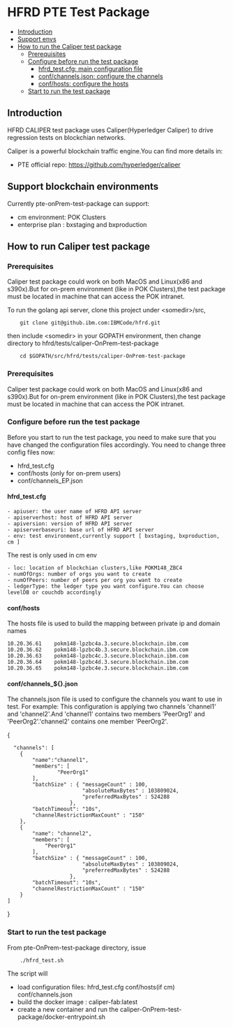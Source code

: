 HFRD PTE Test Package
 ===============

* [Introduction](#introduction)
* [Support envs](#Support-envs)
* [How to run the Caliper test package](#How-to-run-caliper-test-package)
    * [Prerequisites](#prerequisites)
    * [Configure before run the test package](#Configure-before-run-the-test-package)
        * [hfrd_test.cfg: main configuration file](#hfrd_test.cfg)
        * [conf/channels.json: configure the channels](#conf/channels.json)
        * [conf/hosts: configure the hosts](#conf/hosts)
    * [Start to run the test package](#Start-to-run-the-test-package)

## Introduction
HFRD CALIPER test package uses Caliper(Hyperledger Caliper) to drive regression tests on blockchian networks.

Caliper is a powerful blockchain traffic engine.You can find more details in:
- PTE official repo:
  https://github.com/hyperledger/caliper

## Support blockchain environments
Currently pte-onPrem-test-package can support:
- cm environment: POK Clusters
- enterprise plan : bxstaging and bxproduction


## How to run Caliper test package
### Prerequisites
Caliper test package could work on both MacOS and Linux(x86 and s390x).But for on-prem environment (like in POK Clusters),the test package must be located in machine that can access the POK intranet.

To run the golang api server, clone this project under
&lt;somedir&gt;/src,

        git clone git@github.ibm.com:IBMCode/hfrd.git

then include &lt;somedir&gt; in your GOPATH
environment, then change directory to hfrd/tests/caliper-OnPrem-test-package

        cd $GOPATH/src/hfrd/tests/caliper-OnPrem-test-package

### Prerequisites
Caliper test package could work on both MacOS and Linux(x86 and s390x).But for on-prem environment (like in POK Clusters),the test package must be located in machine that can access the POK intranet.

### Configure before run the test package
Before you start to run the test package, you need to make sure that you have changed the configuration files accordingly.
You need to change three config files now:
- hfrd_test.cfg
- conf/hosts (only for on-prem users)
- conf/channels_EP.json 

#### hfrd_test.cfg

    - apiuser: the user name of HFRD API server
    - apiserverhost: host of HFRD API server
    - apiversion: version of HFRD API server
    - apiserverbaseuri: base url of HFRD API server
    - env: test environment,currently support [ bxstaging, bxproduction, cm ]
  The rest is only used in cm env

    - loc: location of blockchian clusters,like POKM148_ZBC4
    - numOfOrgs: number of orgs you want to create
    - numOfPeers: number of peers per org you want to create
    - ledgerType: the ledger type you want configure.You can choose levelDB or couchdb accordingly

#### conf/hosts
The hosts file is used to build the mapping between private ip and domain names

    10.20.36.61    pokm148-lpzbc4a.3.secure.blockchain.ibm.com
    10.20.36.62    pokm148-lpzbc4b.3.secure.blockchain.ibm.com
    10.20.36.63    pokm148-lpzbc4c.3.secure.blockchain.ibm.com
    10.20.36.64    pokm148-lpzbc4d.3.secure.blockchain.ibm.com
    10.20.36.65    pokm148-lpzbc4e.3.secure.blockchain.ibm.com

#### conf/channels_${}.json
The channels.json file is used to configure the channels you want to use in test.
For example: This configuration is applying two channels 'channel1' and 'channel2'.And 'channel1' contains two members 'PeerOrg1' and 'PeerOrg2'.'channel2' contains one member 'PeerOrg2'.


{    

      "channels": [
        {
            "name":"channel1",
            "members": [
                    "PeerOrg1"
            ],
            "batchSize" : { "messageCount" : 100,
                            "absoluteMaxBytes" : 103809024,
                            "preferredMaxBytes" : 524288
                        },
            "batchTimeout": "10s",
            "channelRestrictionMaxCount" : "150"
        },
        {
            "name": "channel2",
            "members": [
                "PeerOrg1"
            ],
            "batchSize" : { "messageCount" : 100,
                            "absoluteMaxBytes" : 103809024,
                            "preferredMaxBytes" : 524288
                        },
            "batchTimeout": "10s",
            "channelRestrictionMaxCount" : "150"
        }
    ]
}

### Start to run the test package
From pte-OnPrem-test-package directory, issue

        ./hfrd_test.sh
The script will
- load configuration files: hfrd_test.cfg conf/hosts(if cm) conf/channels.json
- build the docker image : caliper-fab:latest
- create a new container and run the caliper-OnPrem-test-package/docker-entrypoint.sh
